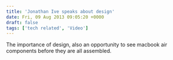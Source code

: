 ```yaml
---
title: 'Jonathan Ive speaks about design'
date: Fri, 09 Aug 2013 09:05:20 +0000
draft: false
tags: ['tech related', 'Video']
---
```


The importance of design, also an opportunity to see macbook air components before they are all assembled.